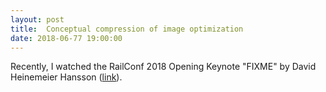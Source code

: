 ```yaml
---
layout: post
title:  Conceptual compression of image optimization
date: 2018-06-77 19:00:00
---
```


Recently, I watched the RailConf 2018 Opening Keynote "FIXME" by David Heinemeier Hansson ([link](https://www.youtube.com/watch?v=zKyv-IGvgGE)).



